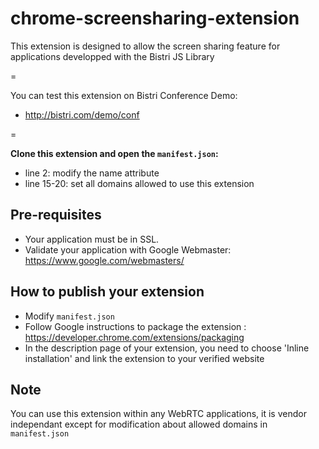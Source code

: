 chrome-screensharing-extension
==============================

This extension is designed to allow the screen sharing feature for applications developped with the Bistri JS Library

=

You can test this extension on Bistri Conference Demo:

* http://bistri.com/demo/conf

=

**Clone this extension and open the `manifest.json`:**

* line 2: modify the name attribute
* line 15-20: set all domains allowed to use this extension

## Pre-requisites

* Your application must be in SSL.
* Validate your application with Google Webmaster: https://www.google.com/webmasters/

## How to publish your extension

* Modify `manifest.json`
* Follow Google instructions to package the extension : https://developer.chrome.com/extensions/packaging
* In the description page of your extension, you need to choose 'Inline installation' and link the extension to your verified website

## Note

You can use this extension within any WebRTC applications, it is vendor independant except for modification about allowed domains in `manifest.json`
